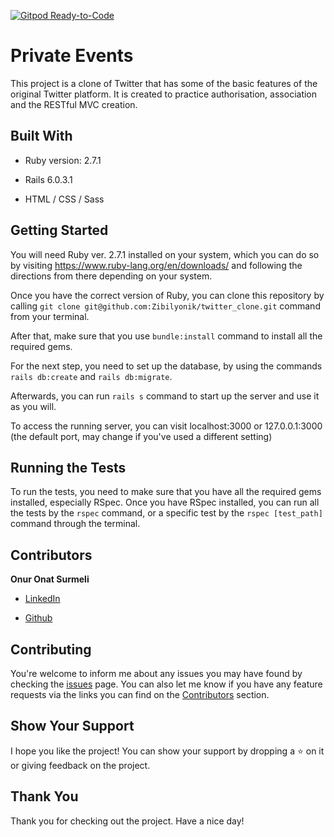 [![Gitpod Ready-to-Code](https://img.shields.io/badge/Gitpod-Ready--to--Code-blue?logo=gitpod)](https://gitpod.io/#https://github.com/Zibilyonik/twitter_clone) 

# Private Events

This project is a clone of Twitter that has some of the basic features of the original Twitter platform. It is created to practice authorisation, association and the RESTful MVC creation.

## Built With

* Ruby version: 2.7.1

* Rails 6.0.3.1

* HTML / CSS / Sass

## Getting Started
You will need Ruby ver. 2.7.1 installed on your system, which you can do so by visiting https://www.ruby-lang.org/en/downloads/ and following the directions from there depending on your system.

Once you have the correct version of Ruby, you can clone this repository by calling `git clone git@github.com:Zibilyonik/twitter_clone.git` command from your terminal.

After that, make sure that you use `bundle:install` command to install all the required gems.

For the next step, you need to set up the database, by using the commands `rails db:create` and `rails db:migrate`.

Afterwards, you can run `rails s` command to start up the server and use it as you will.

To access the running server, you can visit localhost:3000 or 127.0.0.1:3000 (the default port, may change if you've used a different setting)


## Running the Tests

To run the tests, you need to make sure that you have all the required gems installed, especially RSpec. Once you have RSpec installed, you can run all the tests by the `rspec` command, or a specific test by the `rspec [test_path]` command through the terminal.

## Contributors

**Onur Onat Surmeli**

* [LinkedIn](https://www.linkedin.com/in/onur-onat-surmeli-1143ab181/)

* [Github](https://github.com/Zibilyonik)

## Contributing

You're welcome to inform me about any issues you may have found by checking the [issues](https://github.com/Zibilyonik/twitter_clone/issues) page.
You can also let me know if you have any feature requests via the links you can find on the [Contributors](https://github.com/Zibilyonik/twitter_clone/#Contributors) section.

## Show Your Support

I hope you like the project! You can show your support by dropping a :star: on it or giving feedback on the project.

## Thank You
Thank you for checking out the project. Have a nice day!


